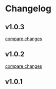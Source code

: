 # Changelog


## v1.0.3

[compare changes](https://github.com/mathiasoxholm/humblescroll-nuxt/compare/v1.0.2...v1.0.3)

## v1.0.2

[compare changes](https://github.com/mathiasoxholm/humblescroll-nuxt/compare/v1.0.1...v1.0.2)

## v1.0.1

